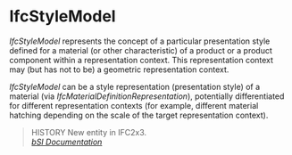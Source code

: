 IfcStyleModel
=============
_IfcStyleModel_ represents the concept of a particular presentation style
defined for a material (or other characteristic) of a product or a product
component within a representation context. This representation context may
(but has not to be) a geometric representation context.  
  
_IfcStyleModel_ can be a style representation (presentation style) of a
material (via _IfcMaterialDefinitionRepresentation_), potentially
differentiated for different representation contexts (for example, different
material hatching depending on the scale of the target representation
context).  
  
> HISTORY  New entity in IFC2x3.  
[ _bSI
Documentation_](https://standards.buildingsmart.org/IFC/DEV/IFC4_2/FINAL/HTML/schema/ifcrepresentationresource/lexical/ifcstylemodel.htm)



